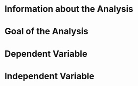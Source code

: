# Information about the Analysis

# Goal of the Analysis

# Dependent Variable

# Independent Variable
